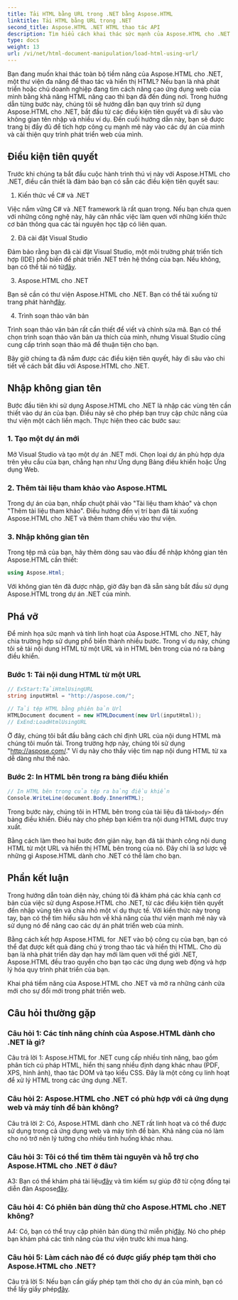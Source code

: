 ```yaml
---
title: Tải HTML bằng URL trong .NET bằng Aspose.HTML
linktitle: Tải HTML bằng URL trong .NET
second_title: Aspose.HTML .NET HTML thao tác API
description: Tìm hiểu cách khai thác sức mạnh của Aspose.HTML cho .NET. Thúc đẩy sự phát triển web của bạn bằng thao tác và hiển thị HTML.
type: docs
weight: 13
url: /vi/net/html-document-manipulation/load-html-using-url/
---
```


Bạn đang muốn khai thác toàn bộ tiềm năng của Aspose.HTML cho .NET, một thư viện đa năng để thao tác và hiển thị HTML? Nếu bạn là nhà phát triển hoặc chủ doanh nghiệp đang tìm cách nâng cao ứng dụng web của mình bằng khả năng HTML nâng cao thì bạn đã đến đúng nơi. Trong hướng dẫn từng bước này, chúng tôi sẽ hướng dẫn bạn quy trình sử dụng Aspose.HTML cho .NET, bắt đầu từ các điều kiện tiên quyết và đi sâu vào không gian tên nhập và nhiều ví dụ. Đến cuối hướng dẫn này, bạn sẽ được trang bị đầy đủ để tích hợp công cụ mạnh mẽ này vào các dự án của mình và cải thiện quy trình phát triển web của mình.

## Điều kiện tiên quyết

Trước khi chúng ta bắt đầu cuộc hành trình thú vị này với Aspose.HTML cho .NET, điều cần thiết là đảm bảo bạn có sẵn các điều kiện tiên quyết sau:

1. Kiến thức về C# và .NET

Việc nắm vững C# và .NET framework là rất quan trọng. Nếu bạn chưa quen với những công nghệ này, hãy cân nhắc việc làm quen với những kiến thức cơ bản thông qua các tài nguyên học tập có liên quan.

2. Đã cài đặt Visual Studio

 Đảm bảo rằng bạn đã cài đặt Visual Studio, một môi trường phát triển tích hợp (IDE) phổ biến để phát triển .NET trên hệ thống của bạn. Nếu không, bạn có thể tải nó từ[đây](https://visualstudio.microsoft.com/).

3. Aspose.HTML cho .NET

 Bạn sẽ cần có thư viện Aspose.HTML cho .NET. Bạn có thể tải xuống từ trang phát hành[đây](https://releases.aspose.com/html/net/).

4. Trình soạn thảo văn bản

Trình soạn thảo văn bản rất cần thiết để viết và chỉnh sửa mã. Bạn có thể chọn trình soạn thảo văn bản ưa thích của mình, nhưng Visual Studio cũng cung cấp trình soạn thảo mã để thuận tiện cho bạn.

Bây giờ chúng ta đã nắm được các điều kiện tiên quyết, hãy đi sâu vào chi tiết về cách bắt đầu với Aspose.HTML cho .NET.

## Nhập không gian tên

Bước đầu tiên khi sử dụng Aspose.HTML cho .NET là nhập các vùng tên cần thiết vào dự án của bạn. Điều này sẽ cho phép bạn truy cập chức năng của thư viện một cách liền mạch. Thực hiện theo các bước sau:

### 1. Tạo một dự án mới

Mở Visual Studio và tạo một dự án .NET mới. Chọn loại dự án phù hợp dựa trên yêu cầu của bạn, chẳng hạn như Ứng dụng Bảng điều khiển hoặc Ứng dụng Web.

### 2. Thêm tài liệu tham khảo vào Aspose.HTML

Trong dự án của bạn, nhấp chuột phải vào "Tài liệu tham khảo" và chọn "Thêm tài liệu tham khảo". Điều hướng đến vị trí bạn đã tải xuống Aspose.HTML cho .NET và thêm tham chiếu vào thư viện.

### 3. Nhập không gian tên

Trong tệp mã của bạn, hãy thêm dòng sau vào đầu để nhập không gian tên Aspose.HTML cần thiết:

```csharp
using Aspose.Html;
```

Với không gian tên đã được nhập, giờ đây bạn đã sẵn sàng bắt đầu sử dụng Aspose.HTML trong dự án .NET của mình.

## Phá vỡ

Để minh họa sức mạnh và tính linh hoạt của Aspose.HTML cho .NET, hãy chia trường hợp sử dụng phổ biến thành nhiều bước. Trong ví dụ này, chúng tôi sẽ tải nội dung HTML từ một URL và in HTML bên trong của nó ra bảng điều khiển.

### Bước 1: Tải nội dung HTML từ một URL

```csharp
// ExStart:TảiHtmlUsingURL
string inputHtml = "http://aspose.com/";

// Tải tệp HTML bằng phiên bản Url
HTMLDocument document = new HTMLDocument(new Url(inputHtml));
// ExEnd:LoadHtmlUsingURL
```

Ở đây, chúng tôi bắt đầu bằng cách chỉ định URL của nội dung HTML mà chúng tôi muốn tải. Trong trường hợp này, chúng tôi sử dụng "http://aspose.com/." Ví dụ này cho thấy việc tìm nạp nội dung HTML từ xa dễ dàng như thế nào.

### Bước 2: In HTML bên trong ra bảng điều khiển

```csharp
// In HTML bên trong của tệp ra bảng điều khiển
Console.WriteLine(document.Body.InnerHTML);
```

 Trong bước này, chúng tôi in HTML bên trong của tài liệu đã tải`<body>` đến bảng điều khiển. Điều này cho phép bạn kiểm tra nội dung HTML được truy xuất.

Bằng cách làm theo hai bước đơn giản này, bạn đã tải thành công nội dung HTML từ một URL và hiển thị HTML bên trong của nó. Đây chỉ là sơ lược về những gì Aspose.HTML dành cho .NET có thể làm cho bạn.

## Phần kết luận

Trong hướng dẫn toàn diện này, chúng tôi đã khám phá các khía cạnh cơ bản của việc sử dụng Aspose.HTML cho .NET, từ các điều kiện tiên quyết đến nhập vùng tên và chia nhỏ một ví dụ thực tế. Với kiến thức này trong tay, bạn có thể tìm hiểu sâu hơn về khả năng của thư viện mạnh mẽ này và sử dụng nó để nâng cao các dự án phát triển web của mình.

Bằng cách kết hợp Aspose.HTML for .NET vào bộ công cụ của bạn, bạn có thể đạt được kết quả đáng chú ý trong thao tác và hiển thị HTML. Cho dù bạn là nhà phát triển dày dạn hay mới làm quen với thế giới .NET, Aspose.HTML đều trao quyền cho bạn tạo các ứng dụng web động và hợp lý hóa quy trình phát triển của bạn.

Khai phá tiềm năng của Aspose.HTML cho .NET và mở ra những cánh cửa mới cho sự đổi mới trong phát triển web.

## Câu hỏi thường gặp

### Câu hỏi 1: Các tính năng chính của Aspose.HTML dành cho .NET là gì?
   
Câu trả lời 1: Aspose.HTML for .NET cung cấp nhiều tính năng, bao gồm phân tích cú pháp HTML, hiển thị sang nhiều định dạng khác nhau (PDF, XPS, hình ảnh), thao tác DOM và tạo kiểu CSS. Đây là một công cụ linh hoạt để xử lý HTML trong các ứng dụng .NET.

### Câu hỏi 2: Aspose.HTML cho .NET có phù hợp với cả ứng dụng web và máy tính để bàn không?
   
Câu trả lời 2: Có, Aspose.HTML dành cho .NET rất linh hoạt và có thể được sử dụng trong cả ứng dụng web và máy tính để bàn. Khả năng của nó làm cho nó trở nên lý tưởng cho nhiều tình huống khác nhau.

### Câu hỏi 3: Tôi có thể tìm thêm tài nguyên và hỗ trợ cho Aspose.HTML cho .NET ở đâu?
   
 A3: Bạn có thể khám phá tài liệu[đây](https://reference.aspose.com/html/net/) và tìm kiếm sự giúp đỡ từ cộng đồng tại diễn đàn Aspose[đây](https://forum.aspose.com/).

### Câu hỏi 4: Có phiên bản dùng thử cho Aspose.HTML cho .NET không?
   
 A4: Có, bạn có thể truy cập phiên bản dùng thử miễn phí[đây](https://releases.aspose.com/). Nó cho phép bạn khám phá các tính năng của thư viện trước khi mua hàng.

### Câu hỏi 5: Làm cách nào để có được giấy phép tạm thời cho Aspose.HTML cho .NET?
   
Câu trả lời 5: Nếu bạn cần giấy phép tạm thời cho dự án của mình, bạn có thể lấy giấy phép[đây](https://purchase.aspose.com/temporary-license/).